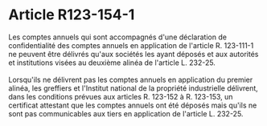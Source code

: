 # Article R123-154-1

<div align="left">Les comptes annuels qui sont accompagnés d'une déclaration de confidentialité des comptes annuels en application de l'article R. 123-111-1 ne peuvent être délivrés qu'aux sociétés les ayant déposés et aux autorités et institutions visées au deuxième alinéa de l'article L. 232-25. <br/>
<br/>Lorsqu'ils ne délivrent pas les comptes annuels en application du premier alinéa, les greffiers et l'Institut national de la propriété industrielle délivrent, dans les conditions prévues aux articles R. 123-152 à R. 123-153, un certificat attestant que les comptes annuels ont été déposés mais qu'ils ne sont pas communicables aux tiers en application de l'article L. 232-25.</div>
